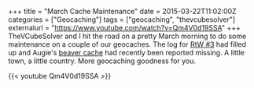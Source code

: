 +++
title = "March Cache Maintenance"
date = 2015-03-22T11:02:00Z
categories = ["Geocaching"]
tags = ["geocaching", "thevcubesolver"]
externalurl = "https://www.youtube.com/watch?v=Qm4V0d19SSA"
+++
TheVCubeSolver and I hit the road on a pretty March morning to do some maintenance on a couple of our geocaches. The log for [RtW #3](http://www.geocaching.com/geocache/GC56HRR_review-the-world-series-3?guid=84f80389-4cc8-44a0-8537-6759a73790c9) had filled up and Augie's [beaver cache](http://www.geocaching.com/geocache/GC55KHP_the-lost-little-beaver) had recently been reported missing. A little town, a little country. More geocaching goodness for you.

{{< youtube Qm4V0d19SSA >}}
